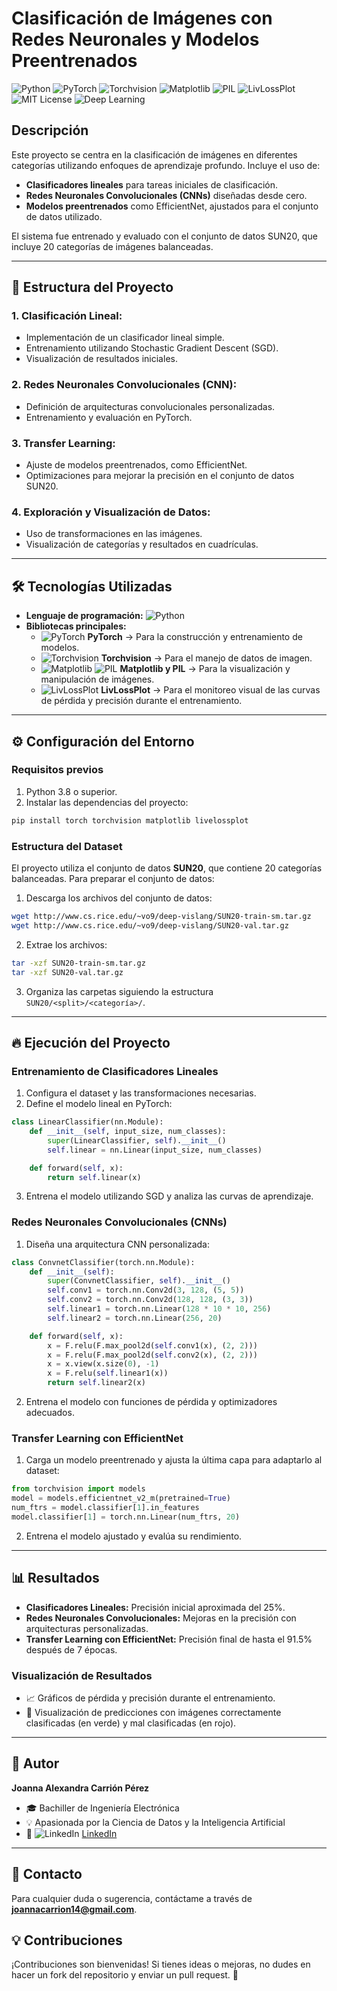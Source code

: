 # Clasificación de Imágenes con Redes Neuronales y Modelos Preentrenados

![Python](https://img.shields.io/badge/Python-3.8%2B-blue.svg)
![PyTorch](https://img.shields.io/badge/PyTorch-%23EE4C2C.svg?style=flat&logo=pytorch&logoColor=white)
![Torchvision](https://img.shields.io/badge/Torchvision-0.10%2B-orange)
![Matplotlib](https://img.shields.io/badge/Matplotlib-Data%20Visualization-blueviolet)
![PIL](https://img.shields.io/badge/PIL-Image%20Processing-red)
![LivLossPlot](https://img.shields.io/badge/LivLossPlot-Training%20Monitoring-brightgreen)
![MIT License](https://img.shields.io/badge/License-MIT-green.svg)
![Deep Learning](https://img.shields.io/badge/Deep%20Learning-CNNs-brightgreen)

## Descripción
Este proyecto se centra en la clasificación de imágenes en diferentes categorías utilizando enfoques de aprendizaje profundo. Incluye el uso de:

- **Clasificadores lineales** para tareas iniciales de clasificación.
- **Redes Neuronales Convolucionales (CNNs)** diseñadas desde cero.
- **Modelos preentrenados** como EfficientNet, ajustados para el conjunto de datos utilizado.

El sistema fue entrenado y evaluado con el conjunto de datos SUN20, que incluye 20 categorías de imágenes balanceadas.

---

## 🚀 Estructura del Proyecto

### 1. Clasificación Lineal:
- Implementación de un clasificador lineal simple.
- Entrenamiento utilizando Stochastic Gradient Descent (SGD).
- Visualización de resultados iniciales.

### 2. Redes Neuronales Convolucionales (CNN):
- Definición de arquitecturas convolucionales personalizadas.
- Entrenamiento y evaluación en PyTorch.

### 3. Transfer Learning:
- Ajuste de modelos preentrenados, como EfficientNet.
- Optimizaciones para mejorar la precisión en el conjunto de datos SUN20.

### 4. Exploración y Visualización de Datos:
- Uso de transformaciones en las imágenes.
- Visualización de categorías y resultados en cuadrículas.

---

## 🛠 Tecnologías Utilizadas

- **Lenguaje de programación:** ![Python](https://img.shields.io/badge/Python-3.8%2B-blue.svg)
- **Bibliotecas principales:**
  - ![PyTorch](https://img.shields.io/badge/PyTorch-%23EE4C2C.svg?style=flat&logo=pytorch&logoColor=white) **PyTorch** → Para la construcción y entrenamiento de modelos.
  - ![Torchvision](https://img.shields.io/badge/Torchvision-0.10%2B-orange) **Torchvision** → Para el manejo de datos de imagen.
  - ![Matplotlib](https://img.shields.io/badge/Matplotlib-Data%20Visualization-blueviolet) ![PIL](https://img.shields.io/badge/PIL-Image%20Processing-red) **Matplotlib y PIL** → Para la visualización y manipulación de imágenes.
  - ![LivLossPlot](https://img.shields.io/badge/LivLossPlot-Training%20Monitoring-brightgreen) **LivLossPlot** → Para el monitoreo visual de las curvas de pérdida y precisión durante el entrenamiento.
    
---

## ⚙️ Configuración del Entorno

### Requisitos previos
1. Python 3.8 o superior.
2. Instalar las dependencias del proyecto:

```bash
pip install torch torchvision matplotlib livelossplot
```

### Estructura del Dataset
El proyecto utiliza el conjunto de datos **SUN20**, que contiene 20 categorías balanceadas. Para preparar el conjunto de datos:

1. Descarga los archivos del conjunto de datos:

```bash
wget http://www.cs.rice.edu/~vo9/deep-vislang/SUN20-train-sm.tar.gz
wget http://www.cs.rice.edu/~vo9/deep-vislang/SUN20-val.tar.gz
```

2. Extrae los archivos:

```bash
tar -xzf SUN20-train-sm.tar.gz
tar -xzf SUN20-val.tar.gz
```

3. Organiza las carpetas siguiendo la estructura `SUN20/<split>/<categoría>/`.

---

## 🔥 Ejecución del Proyecto

### Entrenamiento de Clasificadores Lineales
1. Configura el dataset y las transformaciones necesarias.
2. Define el modelo lineal en PyTorch:

```python
class LinearClassifier(nn.Module):
    def __init__(self, input_size, num_classes):
        super(LinearClassifier, self).__init__()
        self.linear = nn.Linear(input_size, num_classes)

    def forward(self, x):
        return self.linear(x)
```

3. Entrena el modelo utilizando SGD y analiza las curvas de aprendizaje.

### Redes Neuronales Convolucionales (CNNs)
1. Diseña una arquitectura CNN personalizada:

```python
class ConvnetClassifier(torch.nn.Module):
    def __init__(self):
        super(ConvnetClassifier, self).__init__()
        self.conv1 = torch.nn.Conv2d(3, 128, (5, 5))
        self.conv2 = torch.nn.Conv2d(128, 128, (3, 3))
        self.linear1 = torch.nn.Linear(128 * 10 * 10, 256)
        self.linear2 = torch.nn.Linear(256, 20)

    def forward(self, x):
        x = F.relu(F.max_pool2d(self.conv1(x), (2, 2)))
        x = F.relu(F.max_pool2d(self.conv2(x), (2, 2)))
        x = x.view(x.size(0), -1)
        x = F.relu(self.linear1(x))
        return self.linear2(x)
``` 

2. Entrena el modelo con funciones de pérdida y optimizadores adecuados.

### Transfer Learning con EfficientNet
1. Carga un modelo preentrenado y ajusta la última capa para adaptarlo al dataset:

```python
from torchvision import models
model = models.efficientnet_v2_m(pretrained=True)
num_ftrs = model.classifier[1].in_features
model.classifier[1] = torch.nn.Linear(num_ftrs, 20)
```

2. Entrena el modelo ajustado y evalúa su rendimiento.

---

## 📊 Resultados

- **Clasificadores Lineales:** Precisión inicial aproximada del 25%.
- **Redes Neuronales Convolucionales:** Mejoras en la precisión con arquitecturas personalizadas.
- **Transfer Learning con EfficientNet:** Precisión final de hasta el 91.5% después de 7 épocas.

### Visualización de Resultados

- 📈 Gráficos de pérdida y precisión durante el entrenamiento.
- 📸 Visualización de predicciones con imágenes correctamente clasificadas (en verde) y mal clasificadas (en rojo).

---

## 👤 Autor
**Joanna Alexandra Carrión Pérez**

- 🎓 Bachiller de Ingeniería Electrónica
- 💡 Apasionada por la Ciencia de Datos y la Inteligencia Artificial
- 🔗 ![LinkedIn](https://img.shields.io/badge/LinkedIn-Joanna%20Carrión%20Pérez-blue?style=flat&logo=linkedin) [LinkedIn](https://www.linkedin.com/in/joanna-carrion-perez/)

---

## 📩 Contacto
Para cualquier duda o sugerencia, contáctame a través de **joannacarrion14@gmail.com**.

## 💡 Contribuciones
¡Contribuciones son bienvenidas! Si tienes ideas o mejoras, no dudes en hacer un fork del repositorio y enviar un pull request. 🚀
